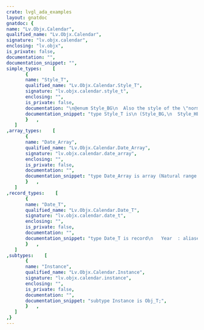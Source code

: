 ```yaml
---
crate: lvgl_ada_examples
layout: gnatdoc
gnatdoc: {
name: "Lv.Objx.Calendar",
qualified_name: "Lv.Objx.Calendar",
signature: "lv.objx.calendar",
enclosing: "lv.objx",
is_private: false,
documentation: "",
documentation_snippet: "",
simple_types:    [
       {
       name: "Style_T",
       qualified_name: "Lv.Objx.Calendar.Style_T",
       signature: "lv.objx.calendar.style_t",
       enclosing: "",
       is_private: false,
       documentation: "\n@enum Style_BG\n  Also the style of the \"normal\" date numbers\n@enum Style_HEADER\n@enum Style_HEADER_PR\n@enum Style_DAY_NAMES\n@enum Style_HIGHLIGHTED_DAYS\n@enum Style_INACTIVE_DAYS\n@enum Style_WEEK_BOX\n@enum Style_TODAY_BOX",
       documentation_snippet: "type Style_T is\n (Style_BG,\n  Style_HEADER,\n  Style_HEADER_PR,\n  Style_DAY_NAMES,\n  Style_HIGHLIGHTED_DAYS,\n  Style_INACTIVE_DAYS,\n  Style_WEEK_BOX,\n  Style_TODAY_BOX);",
       }   ,
   ]
,array_types:    [
       {
       name: "Date_Array",
       qualified_name: "Lv.Objx.Calendar.Date_Array",
       signature: "lv.objx.calendar.date_array",
       enclosing: "",
       is_private: false,
       documentation: "",
       documentation_snippet: "type Date_Array is array (Natural range <>) of aliased Date_T\n  with Convention => C;",
       }   ,
   ]
,record_types:    [
       {
       name: "Date_T",
       qualified_name: "Lv.Objx.Calendar.Date_T",
       signature: "lv.objx.calendar.date_t",
       enclosing: "",
       is_private: false,
       documentation: "",
       documentation_snippet: "type Date_T is record\n   Year  : aliased Uint16_T;\n   Month : aliased Int8_T;\n   Day   : aliased Int8_T;\nend record;",
       }   ,
   ]
,subtypes:    [
       {
       name: "Instance",
       qualified_name: "Lv.Objx.Calendar.Instance",
       signature: "lv.objx.calendar.instance",
       enclosing: "",
       is_private: false,
       documentation: "",
       documentation_snippet: "subtype Instance is Obj_T;",
       }   ,
   ]
,}
---
```

